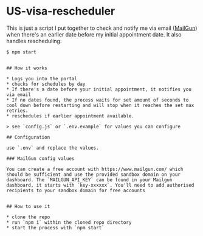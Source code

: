 # US-visa-rescheduler

This is just a script I put together to check and notify me via email ([MailGun](https://www.mailgun.com/)) when there's an earlier date before my initial appointment date. It also handles rescheduling.


```
$ npm start


## How it works

* Logs you into the portal
* checks for schedules by day 
* If there's a date before your initial appointment, it notifies you via email
* If no dates found, the process waits for set amount of seconds to cool down before restarting and will stop when it reaches the set max retries.
* reschedules if earlier appointment available.

> see `config.js` or `.env.example` for values you can configure

## Configuration

use `.env` and replace the values.

### MailGun config values 

You can create a free account with https://www.mailgun.com/ which should be sufficient and use the provided sandbox domain on your dashboard. The `MAILGUN_API_KEY` can be found in your Mailgun dashboard, it starts with `key-xxxxxx`. You'll need to add authorised recipients to your sandbox domain for free accounts


## How to use it

* clone the repo 
* run `npm i` within the cloned repo directory
* start the process with `npm start`


